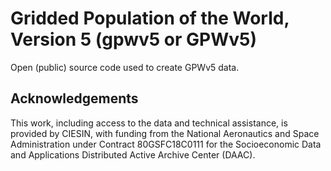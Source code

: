 # Gridded Population of the World, Version 5 (gpwv5 or GPWv5)
Open (public) source code used to create GPWv5 data. 

## Acknowledgements
This work, including access to the data and technical assistance, is provided by CIESIN, with funding from the National Aeronautics and Space Administration under Contract 80GSFC18C0111 for the Socioeconomic Data and Applications Distributed Active Archive Center (DAAC).
